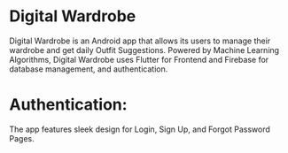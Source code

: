 # Digital Wardrobe

Digital Wardrobe is an Android app that allows its users to manage their wardrobe and get daily Outfit Suggestions. Powered by Machine Learning Algorithms, Digital Wardrobe uses Flutter for Frontend and Firebase for database management, and authentication. 

# Authentication:
The app features sleek design for Login, Sign Up, and Forgot Password Pages.
